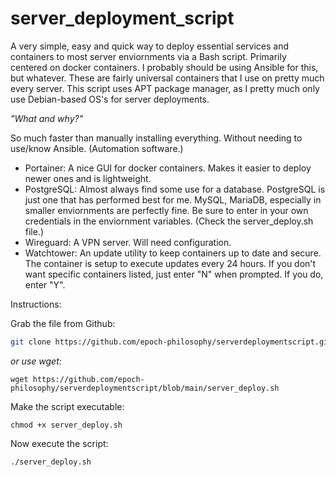 # server_deployment_script
A very simple, easy and quick way to deploy essential services and containers to most server enviornments via a Bash script. Primarily centered on docker containers. I probably should be using Ansible for this, but whatever.
These are fairly universal containers that I use on pretty much every server. This script uses APT package manager, as I pretty much only use Debian-based OS's for server deployments.

*"What and why?"*

So much faster than manually installing everything. Without needing to use/know Ansible. (Automation software.)
- Portainer: A nice GUI for docker containers. Makes it easier to deploy newer ones and is lightweight.
- PostgreSQL: Almost always find some use for a database. PostgreSQL is just one that has performed best for me. MySQL, MariaDB, especially in smaller enviornments are perfectly fine. Be sure to enter in your own credentials in the enviornment variables. (Check the server_deploy.sh file.)
- Wireguard: A VPN server. Will need configuration.
- Watchtower: An update utility to keep containers up to date and secure. The container is setup to execute updates every 24 hours.
If you don't want specific containers listed, just enter "N" when prompted. If you do, enter "Y".

Instructions:

Grab the file from Github:
```bash
git clone https://github.com/epoch-philosophy/serverdeploymentscript.git
```
*or use wget:*
```
wget https://github.com/epoch-philosophy/serverdeploymentscript/blob/main/server_deploy.sh
```
Make the script executable:

```
chmod +x server_deploy.sh
```

Now execute the script:
```
./server_deploy.sh
```
